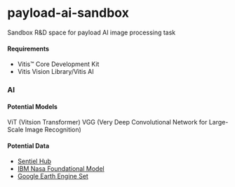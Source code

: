 # payload-ai-sandbox
Sandbox R&amp;D space for payload AI image processing task

#### Requirements
* Vitis™ Core Development Kit
* Vitis Vision Library/Vitis AI

### AI

#### Potential Models
ViT (Vitsion Transformer)
VGG (Very Deep Convolutional Network for Large-Scale Image Recognition)

#### Potential Data
- [Sentiel Hub](https://docs.sentinel-hub.com/api/latest/)
- [IBM Nasa Foundational Model](https://huggingface.co/ibm-nasa-geospatial)
- [Google Earth Engine Set](https://developers.google.com/earth-engine/datasets/catalog)
